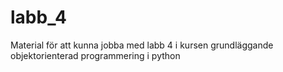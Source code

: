 # labb_4
Material för att kunna jobba med labb 4 i kursen grundläggande objektorienterad programmering i python
